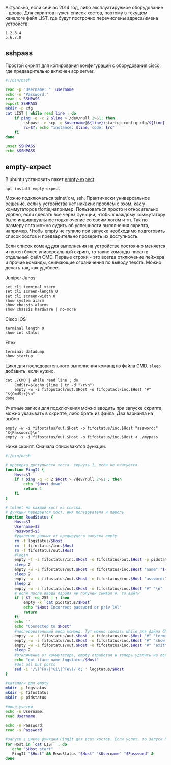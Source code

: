 Актуально, если сейчас 2014 год, либо эксплуатируемое оборудование - дрова.
Для скриптов нужен список хостов, поэтому в текущем каналоге файл LIST, где будут построчно перечислены адреса/имена устройств:
```text
1.2.3.4
5.6.7.8
```

## sshpass

Простой скрипт для копирования конфигураций с оборудования cisco, где предварительно включен scp server.
```bash
#!/bin/bash

read -p "Username: "  username
echo -n 'Password:'
read -s SSHPASS
export SSHPASS
mkdir -p cfg
cat LIST | while read line ; do
    if ping -q -c 2 $line > /dev/null 2>&1; then
        sshpass -e scp -q $username@${line}:startup-config cfg/${line}.cfg
        rc=$?; echo "instance: $line, code: $rc"
    fi
done

unset SSHPASS
echo $SSHPASS
```

## empty-expect

В ubuntu установить пакет [empty-expect](http://empty.sourceforge.net/)
```text
apt install empty-expect
```
Можно подключаться telnet'ом, ssh. Практически универсальное решение, если у устройства нет никаких проблем с эхом,
как у коммутаторов tfortis,например.
Пользоваться просто и относительно удобно, если сделать все через функции, чтобы к каждому коммутатору было индивидуальное подключение со своим логом и тп.
Так по размеру лога можно судить об успешности выполнения скрипта, например.
Чтобы empty не тупило при запуске необходимо подготовить список хостов и предварительно проверить их доступность.

Если список команд для выполнения на устройстве постоянно меняется и нужен более универсальный скрипт, то такие команды писал в отдельный файл CMD.
Первые строки - это всегда отключение пейжера и прочие команды, снимающие ограничения по выводу текста.
Можно делать так, как удобнее.

Juniper Junos
```text
set cli terminal xterm
set cli screen-length 0
set cli screen-width 0
show system alarm
show chassis alarms
show chassis hardware | no-more
```

Cisco IOS
```text
terminal length 0
show int status
```

Eltex
```text
terminal datadump
show startup
```

Цикл для последовательного выполнения команд из файла CMD. `sleep` добавить, если нужно.
```text
cat ./CMD | while read line ; do
    CmdStr=$(echo $line | tr -d "\r\n")
    empty -w -i fifoputacl/out.$Host -o fifoputacl/inc.$Host "#" "${CmdStr}\n"
done
```

Учетные записи для подключения можно вводить при запуске скрипта, можно указывать в скрипте, либо брать из файла. Два варианта на выбор
```text
empty -w -i fifostatus/out.$Host -o fifostatus/inc.$Host "assword:" "${Password}\n"
empty -s -i fifostatus/out.$Host -o fifostatus/inc.$Host < ./mypass
```

Ниже скрипт. Сначала описываются функции.
```bash
#!/bin/bash

# проверка доступности хоста. вернуть 1, если не пингуется.
function PingIt {
    Host=$1    
    if ! ping -q -c 2 $Host > /dev/null 2>&1 ; then
        echo "$Host down"
        return 1
    fi
}

# telnet на каждый хост из списка.
# функции передается хост, имя пользователя и пароль
function ReadStatus {
    Host=$1
    Username=$2
    Password=$3
    #удаление данных от предыдущего запуска empty
    rm -f logstatus/$Host
    rm -f fifostatus/inc.$Host
    rm -f fifostatus/out.$Host
    #login
    empty -f -i fifostatus/inc.$Host -o fifostatus/out.$Host -p pidstatus/$Host -L logstatus/$Host telnet $Host
    sleep 2
    empty -w -i fifostatus/out.$Host -o fifostatus/inc.$Host "name" "${Username}\n"
    sleep 2
    empty -w -i fifostatus/out.$Host -o fifostatus/inc.$Host "assword:" "${Password}\n"
    sleep 2
    empty -w -i fifostatus/out.$Host -o fifostatus/inc.$Host "#" "\n"
    # если после ввода пароля не получен символ #, то выйти
    if [ $? -eq 255 ] ; then
        empty -k `cat pidstatus/$Host`
        echo "$Host Incorrect password or priv lvl"
        return
    fi
    echo ''
    echo "Connected to $Host"
    #последовательный ввод команд. Тут можно сделать while для файла CMD
    empty -w -i fifostatus/out.$Host -o fifostatus/inc.$Host "#" "terminal length 0\n"
    empty -w -i fifostatus/out.$Host -o fifostatus/inc.$Host "#" "show int status\n"
    empty -w -i fifostatus/out.$Host -o fifostatus/inc.$Host "#" "exit\n"
    sleep 2
    #отключение от коммутатора, empty отработал и теперь удалить из логов все, кроме необходимого
    echo "got iface name logstatus/$Host"
    #del all but ports
    sed -i '/\(^Fa\|^Gi\|^Te\)/!d; ' logstatus/$Host
}

#каталоги для empty
mkdir -p logstatus
mkdir -p fifostatus
mkdir -p pidstatus

#ввод учетки
echo -n Username:
read Username

echo -n Password:
read -s Password

#запуск в цикле функции PingIt для всех хостов. Если успех, то запуск ReadStatus с &.
for Host in `cat LIST` ; do
   echo "$Host start"
   PingIt "$Host" && ReadStatus "$Host" "$Username" "$Password" &
done
```
